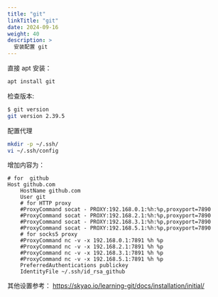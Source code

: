```yaml
---
title: "git"
linkTitle: "git"
date: 2024-09-16
weight: 40
description: >
  安装配置 git
---
```


直接 apt 安装：

```bash
apt install git
```

检查版本:

```bash
$ git version
git version 2.39.5
```

配置代理

```bash
mkdir -p ~/.ssh/
vi ~/.ssh/config
```

增加内容为：

```properties
# for  github
Host github.com
    HostName github.com
    User git
    # for HTTP proxy
    #ProxyCommand socat - PROXY:192.168.0.1:%h:%p,proxyport=7890
    #ProxyCommand socat - PROXY:192.168.2.1:%h:%p,proxyport=7890
    #ProxyCommand socat - PROXY:192.168.3.1:%h:%p,proxyport=7890
    #ProxyCommand socat - PROXY:192.168.5.1:%h:%p,proxyport=7890
    # for socks5 proxy
    #ProxyCommand nc -v -x 192.168.0.1:7891 %h %p
    #ProxyCommand nc -v -x 192.168.2.1:7891 %h %p
    #ProxyCommand nc -v -x 192.168.3.1:7891 %h %p
    #ProxyCommand nc -v -x 192.168.5.1:7891 %h %p
    PreferredAuthentications publickey
    IdentityFile ~/.ssh/id_rsa_github
```

其他设置参考： https://skyao.io/learning-git/docs/installation/initial/